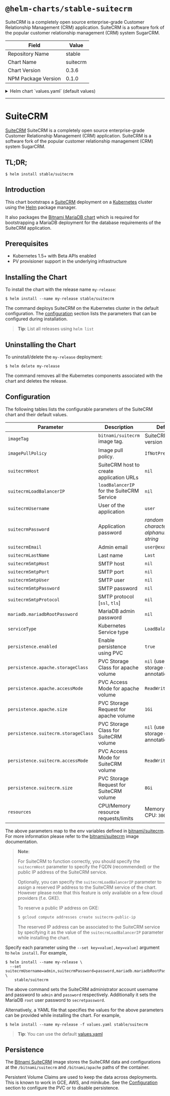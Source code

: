 # `@helm-charts/stable-suitecrm`

SuiteCRM is a completely open source enterprise-grade Customer Relationship Management (CRM) application. SuiteCRM is a software fork of the popular customer relationship management (CRM) system SugarCRM.

| Field               | Value    |
| ------------------- | -------- |
| Repository Name     | stable   |
| Chart Name          | suitecrm |
| Chart Version       | 0.3.6    |
| NPM Package Version | 0.1.0    |

<details>

<summary>Helm chart `values.yaml` (default values)</summary>

```yaml
## Bitnami SuiteCRM image version
## ref: https://hub.docker.com/r/bitnami/suitecrm/tags/
##
image: bitnami/suitecrm:7.9.12-r0

## Specify a imagePullPolicy
## ref: http://kubernetes.io/docs/user-guide/images/#pre-pulling-images
##
imagePullPolicy: IfNotPresent

## SuiteCRM host to create application URLs
## ref: https://github.com/bitnami/bitnami-docker-suitecrm#configuration
##
# suitecrmHost:

## loadBalancerIP for the SuiteCRM Service (optional, cloud specific)
## ref: http://kubernetes.io/docs/user-guide/services/#type-loadbalancer
##
# suitecrmLoadBalancerIP:

## User of the application
## ref: https://github.com/bitnami/bitnami-docker-suitecrm#configuration
##
suitecrmUsername: user

## Application password
## Defaults to a random 10-character alphanumeric string if not set
## ref: https://github.com/bitnami/bitnami-docker-suitecrm#configuration
##
# suitecrmPassword:

## Admin email
## ref: https://github.com/bitnami/bitnami-docker-suitecrm#configuration
##
suitecrmEmail: user@example.com

## Lastname
## ref: https://github.com/bitnami/bitnami-docker-suitecrm#configuration
##
suitecrmLastName: Name

## SMTP mail delivery configuration
## ref: https://github.com/bitnami/bitnami-docker-suitecrm/#smtp-configuration
##
# suitecrmSmtpHost:
# suitecrmSmtpPort:
# suitecrmSmtpUser:
# suitecrmSmtpPassword:
# suitecrmSmtpProtocol:

##
## MariaDB chart configuration
##
mariadb:
  ## MariaDB admin password
  ## ref: https://github.com/bitnami/bitnami-docker-mariadb/blob/master/README.md#setting-the-root-password-on-first-run
  ##
  # mariadbRootPassword:

  ## Enable persistence using Persistent Volume Claims
  ## ref: http://kubernetes.io/docs/user-guide/persistent-volumes/
  ##
  persistence:
    enabled: true
    ## mariadb data Persistent Volume Storage Class
    ## If defined, storageClassName: <storageClass>
    ## If set to "-", storageClassName: "", which disables dynamic provisioning
    ## If undefined (the default) or set to null, no storageClassName spec is
    ##   set, choosing the default provisioner.  (gp2 on AWS, standard on
    ##   GKE, AWS & OpenStack)
    ##
    # storageClass: "-"
    accessMode: ReadWriteOnce
    size: 8Gi

## Kubernetes configuration
## For minikube, set this to NodePort, elsewhere use LoadBalancer
##
serviceType: LoadBalancer

## Enable persistence using Persistent Volume Claims
## ref: http://kubernetes.io/docs/user-guide/persistent-volumes/
##
persistence:
  enabled: true
  apache:
    ## apache data Persistent Volume Storage Class
    ## If defined, storageClassName: <storageClass>
    ## If set to "-", storageClassName: "", which disables dynamic provisioning
    ## If undefined (the default) or set to null, no storageClassName spec is
    ##   set, choosing the default provisioner.  (gp2 on AWS, standard on
    ##   GKE, AWS & OpenStack)
    ##
    # storageClass: "-"
    accessMode: ReadWriteOnce
    size: 1Gi
  suitecrm:
    ## suitecrm data Persistent Volume Storage Class
    ## If defined, storageClassName: <storageClass>
    ## If set to "-", storageClassName: "", which disables dynamic provisioning
    ## If undefined (the default) or set to null, no storageClassName spec is
    ##   set, choosing the default provisioner.  (gp2 on AWS, standard on
    ##   GKE, AWS & OpenStack)
    ##
    # storageClass: "-"
    accessMode: ReadWriteOnce
    size: 8Gi

## Configure resource requests and limits
## ref: http://kubernetes.io/docs/user-guide/compute-resources/
##
resources:
  {}
  # requests:
  #   memory: 512Mi
  #   cpu: 300m
```

</details>

---

# SuiteCRM

[SuiteCRM](https://www.suitecrm.com) SuiteCRM is a completely open source enterprise-grade Customer Relationship Management (CRM) application. SuiteCRM is a software fork of the popular customer relationship management (CRM) system SugarCRM.

## TL;DR;

```console
$ helm install stable/suitecrm
```

## Introduction

This chart bootstraps a [SuiteCRM](https://github.com/bitnami/bitnami-docker-suitecrm) deployment on a [Kubernetes](http://kubernetes.io) cluster using the [Helm](https://helm.sh) package manager.

It also packages the [Bitnami MariaDB chart](https://github.com/kubernetes/charts/tree/master/stable/mariadb) which is required for bootstrapping a MariaDB deployment for the database requirements of the SuiteCRM application.

## Prerequisites

- Kubernetes 1.5+ with Beta APIs enabled
- PV provisioner support in the underlying infrastructure

## Installing the Chart

To install the chart with the release name `my-release`:

```console
$ helm install --name my-release stable/suitecrm
```

The command deploys SuiteCRM on the Kubernetes cluster in the default configuration. The [configuration](#configuration) section lists the parameters that can be configured during installation.

> **Tip**: List all releases using `helm list`

## Uninstalling the Chart

To uninstall/delete the `my-release` deployment:

```console
$ helm delete my-release
```

The command removes all the Kubernetes components associated with the chart and deletes the release.

## Configuration

The following tables lists the configurable parameters of the SuiteCRM chart and their default values.

| Parameter                           | Description                               | Default                                     |
| ----------------------------------- | ----------------------------------------- | ------------------------------------------- |
| `imageTag`                          | `bitnami/suitecrm` image tag.             | SuiteCRM image version                      |
| `imagePullPolicy`                   | Image pull policy.                        | `IfNotPresent`                              |
| `suitecrmHost`                      | SuiteCRM host to create application URLs  | `nil`                                       |
| `suitecrmLoadBalancerIP`            | `loadBalancerIP` for the SuiteCRM Service | `nil`                                       |
| `suitecrmUsername`                  | User of the application                   | `user`                                      |
| `suitecrmPassword`                  | Application password                      | _random 10 character alphanumeric string_   |
| `suitecrmEmail`                     | Admin email                               | `user@example.com`                          |
| `suitecrmLastName`                  | Last name                                 | `Last`                                      |
| `suitecrmSmtpHost`                  | SMTP host                                 | `nil`                                       |
| `suitecrmSmtpPort`                  | SMTP port                                 | `nil`                                       |
| `suitecrmSmtpUser`                  | SMTP user                                 | `nil`                                       |
| `suitecrmSmtpPassword`              | SMTP password                             | `nil`                                       |
| `suitecrmSmtpProtocol`              | SMTP protocol [`ssl`, `tls`]              | `nil`                                       |
| `mariadb.mariadbRootPassword`       | MariaDB admin password                    | `nil`                                       |
| `serviceType`                       | Kubernetes Service type                   | `LoadBalancer`                              |
| `persistence.enabled`               | Enable persistence using PVC              | `true`                                      |
| `persistence.apache.storageClass`   | PVC Storage Class for apache volume       | `nil` (uses alpha storage class annotation) |
| `persistence.apache.accessMode`     | PVC Access Mode for apache volume         | `ReadWriteOnce`                             |
| `persistence.apache.size`           | PVC Storage Request for apache volume     | `1Gi`                                       |
| `persistence.suitecrm.storageClass` | PVC Storage Class for SuiteCRM volume     | `nil` (uses alpha storage class annotation) |
| `persistence.suitecrm.accessMode`   | PVC Access Mode for SuiteCRM volume       | `ReadWriteOnce`                             |
| `persistence.suitecrm.size`         | PVC Storage Request for SuiteCRM volume   | `8Gi`                                       |
| `resources`                         | CPU/Memory resource requests/limits       | Memory: `512Mi`, CPU: `300m`                |

The above parameters map to the env variables defined in [bitnami/suitecrm](http://github.com/bitnami/bitnami-docker-suitecrm). For more information please refer to the [bitnami/suitecrm](http://github.com/bitnami/bitnami-docker-suitecrm) image documentation.

> **Note**:
>
> For SuiteCRM to function correctly, you should specify the `suitecrmHost` parameter to specify the FQDN (recommended) or the public IP address of the SuiteCRM service.
>
> Optionally, you can specify the `suitecrmLoadBalancerIP` parameter to assign a reserved IP address to the SuiteCRM service of the chart. However please note that this feature is only available on a few cloud providers (f.e. GKE).
>
> To reserve a public IP address on GKE:
>
> ```bash
> $ gcloud compute addresses create suitecrm-public-ip
> ```
>
> The reserved IP address can be associated to the SuiteCRM service by specifying it as the value of the `suitecrmLoadBalancerIP` parameter while installing the chart.

Specify each parameter using the `--set key=value[,key=value]` argument to `helm install`. For example,

```console
$ helm install --name my-release \
  --set suitecrmUsername=admin,suitecrmPassword=password,mariadb.mariadbRootPassword=secretpassword \
    stable/suitecrm
```

The above command sets the SuiteCRM administrator account username and password to `admin` and `password` respectively. Additionally it sets the MariaDB `root` user password to `secretpassword`.

Alternatively, a YAML file that specifies the values for the above parameters can be provided while installing the chart. For example,

```console
$ helm install --name my-release -f values.yaml stable/suitecrm
```

> **Tip**: You can use the default [values.yaml](values.yaml)

## Persistence

The [Bitnami SuiteCRM](https://github.com/bitnami/bitnami-docker-suitecrm) image stores the SuiteCRM data and configurations at the `/bitnami/suitecrm` and `/bitnami/apache` paths of the container.

Persistent Volume Claims are used to keep the data across deployments. This is known to work in GCE, AWS, and minikube.
See the [Configuration](#configuration) section to configure the PVC or to disable persistence.
